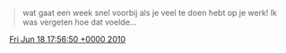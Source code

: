 > wat gaat een week snel voorbij als je veel te doen hebt op je werk\! Ik was vergeten hoe dat voelde\.\.\.

<img src="../../media/tweet.ico" width="12" /> [Fri Jun 18 17:56:50 +0000 2010](https://twitter.com/DromerDenker/status/16487578127)